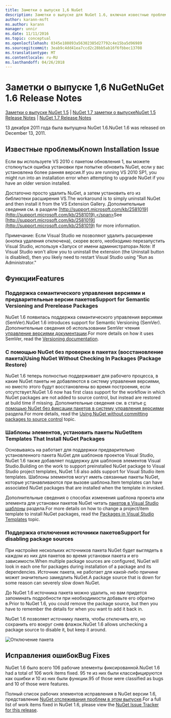```yaml
---
title: Заметки о выпуске 1,6 NuGet
description: Заметки о выпуске для NuGet 1.6, включая известные проблемы, исправленные ошибки, добавленные функции и DCR.
author: karann-msft
ms.author: karann
manager: unnir
ms.date: 11/11/2016
ms.topic: conceptual
ms.openlocfilehash: 0345e180893a56302385d27792c4e15ba5d96989
ms.sourcegitcommit: 3eab9c4dd41ea7ccd2c28bb5ab16f6fbbec13708
ms.translationtype: MT
ms.contentlocale: ru-RU
ms.lasthandoff: 04/26/2018
---
```

 # <a name="nuget-16-release-notes"></a><span data-ttu-id="ef5b5-103">Заметки о выпуске 1,6 NuGet</span><span class="sxs-lookup"><span data-stu-id="ef5b5-103">NuGet 1.6 Release Notes</span></span>

<span data-ttu-id="ef5b5-104">[Заметки о выпуске NuGet 1.5](../release-notes/nuget-1.5.md) | [NuGet 1.7 заметки о выпуске](../release-notes/nuget-1.7.md)</span><span class="sxs-lookup"><span data-stu-id="ef5b5-104">[NuGet 1.5 Release Notes](../release-notes/nuget-1.5.md) | [NuGet 1.7 Release Notes](../release-notes/nuget-1.7.md)</span></span>

<span data-ttu-id="ef5b5-105">13 декабря 2011 года была выпущена NuGet 1.6.</span><span class="sxs-lookup"><span data-stu-id="ef5b5-105">NuGet 1.6 was released on December 13, 2011.</span></span>

## <a name="known-installation-issue"></a><span data-ttu-id="ef5b5-106">Известные проблемы</span><span class="sxs-lookup"><span data-stu-id="ef5b5-106">Known Installation Issue</span></span>
<span data-ttu-id="ef5b5-107">Если вы используете VS 2010 с пакетом обновления 1, вы можете столкнуться ошибка установки при попытке обновить NuGet, если у вас установлена более ранняя версия.</span><span class="sxs-lookup"><span data-stu-id="ef5b5-107">If you are running VS 2010 SP1, you might run into an installation error when attempting to upgrade NuGet if you have an older version installed.</span></span>

<span data-ttu-id="ef5b5-108">Достаточно просто удалить NuGet, а затем установить его из библиотеки расширения VS.</span><span class="sxs-lookup"><span data-stu-id="ef5b5-108">The workaround is to simply uninstall NuGet and then install it from the VS Extension Gallery.</span></span>  <span data-ttu-id="ef5b5-109">Дополнительные сведения см. в разделе [http://support.microsoft.com/kb/2581019](http://support.microsoft.com/kb/2581019).</span><span class="sxs-lookup"><span data-stu-id="ef5b5-109">See [http://support.microsoft.com/kb/2581019](http://support.microsoft.com/kb/2581019) for more information.</span></span>

<span data-ttu-id="ef5b5-110">Примечание: Если Visual Studio не позволяют удалить расширение (кнопка удаления отключена), скорее всего, необходимо перезапустить Visual Studio, используя «Запуск от имени администратора».</span><span class="sxs-lookup"><span data-stu-id="ef5b5-110">Note: If Visual Studio won't allow you to uninstall the extension (the Uninstall button is disabled), then you likely need to restart Visual Studio using "Run as Administrator."</span></span>

## <a name="features"></a><span data-ttu-id="ef5b5-111">Функции</span><span class="sxs-lookup"><span data-stu-id="ef5b5-111">Features</span></span>

### <a name="support-for-semantic-versioning-and-prerelease-packages"></a><span data-ttu-id="ef5b5-112">Поддержка семантического управления версиями и предварительные версии пакетов</span><span class="sxs-lookup"><span data-stu-id="ef5b5-112">Support for Semantic Versioning and Prerelease Packages</span></span>
<span data-ttu-id="ef5b5-113">NuGet 1.6 появилась поддержка семантического управления версиями (SemVer).</span><span class="sxs-lookup"><span data-stu-id="ef5b5-113">NuGet 1.6 introduces support for Semantic Versioning (SemVer).</span></span> <span data-ttu-id="ef5b5-114">Дополнительные сведения об использовании SemVer чтения [управление версиями документации](../create-packages/prerelease-packages.md).</span><span class="sxs-lookup"><span data-stu-id="ef5b5-114">For more details on how it uses SemVer, read the [Versioning documentation](../create-packages/prerelease-packages.md).</span></span>

### <a name="using-nuget-without-checking-in-packages-package-restore"></a><span data-ttu-id="ef5b5-115">С помощью NuGet без проверки в пакетах (восстановление пакета)</span><span class="sxs-lookup"><span data-stu-id="ef5b5-115">Using NuGet Without Checking In Packages (Package Restore)</span></span>
<span data-ttu-id="ef5b5-116">NuGet 1.6 теперь полностью поддерживает для рабочего процесса, в какие NuGet пакеты не добавляются в систему управления версиями, но вместо этого будут восстановлены во время построения, если отсутствует.</span><span class="sxs-lookup"><span data-stu-id="ef5b5-116">NuGet 1.6 now has first class support for the workflow in which NuGet packages are not added to source control, but instead are restored at build time if missing.</span></span> <span data-ttu-id="ef5b5-117">Дополнительные сведения см. в статье [с помощью NuGet без фиксации пакетов в систему управления версиями](../consume-packages/packages-and-source-control.md) раздела.</span><span class="sxs-lookup"><span data-stu-id="ef5b5-117">For more details, read the [Using NuGet without committing packages to source control](../consume-packages/packages-and-source-control.md) topic.</span></span>

### <a name="item-templates-that-install-nuget-packages"></a><span data-ttu-id="ef5b5-118">Шаблоны элементов, установить пакеты NuGet</span><span class="sxs-lookup"><span data-stu-id="ef5b5-118">Item Templates That Install NuGet Packages</span></span>
<span data-ttu-id="ef5b5-119">Основываясь на работает для поддержки предварительно установленного пакета NuGet для шаблонов проектов Visual Studio, NuGet 1.6 также добавляет поддержку для шаблонов элементов Visual Studio.</span><span class="sxs-lookup"><span data-stu-id="ef5b5-119">Building on the work to support preinstalled NuGet package to Visual Studio project templates, NuGet 1.6 also adds support for Visual Studio item templates.</span></span> <span data-ttu-id="ef5b5-120">Шаблоны элементов могут иметь связанные пакеты NuGet, которые устанавливаются при вызове шаблона.</span><span class="sxs-lookup"><span data-stu-id="ef5b5-120">Item templates can have associated NuGet packages that are installed when the template in invoked.</span></span>

<span data-ttu-id="ef5b5-121">Дополнительные сведения о способах изменения шаблона проекта или элемента для установки пакетов NuGet читать [пакетов в Visual Studio шаблоны](../visual-studio-extensibility/visual-studio-templates.md) раздела.</span><span class="sxs-lookup"><span data-stu-id="ef5b5-121">For more details on how to change a project/item template to install NuGet packages, read the [Packages in Visual Studio Templates](../visual-studio-extensibility/visual-studio-templates.md) topic.</span></span>

### <a name="support-for-disabling-package-sources"></a><span data-ttu-id="ef5b5-122">Поддержка отключения источники пакетов</span><span class="sxs-lookup"><span data-stu-id="ef5b5-122">Support for disabling package sources</span></span>
<span data-ttu-id="ef5b5-123">При настройке нескольких источников пакета NuGet будет выглядеть в каждом из них для пакетов во время установки пакета и его зависимости.</span><span class="sxs-lookup"><span data-stu-id="ef5b5-123">When multiple package sources are configured, NuGet will look in each one for packages during installation of a package and its dependencies.</span></span> <span data-ttu-id="ef5b5-124">Источник пакета, не работает для какой-либо причине может значительно замедлить NuGet.</span><span class="sxs-lookup"><span data-stu-id="ef5b5-124">A package source that is down for some reason can severely slow down NuGet.</span></span>

<span data-ttu-id="ef5b5-125">До NuGet 1.6 источника пакета можно удалить, но вам придется запоминать подробности при необходимости добавьте его обратно в.</span><span class="sxs-lookup"><span data-stu-id="ef5b5-125">Prior to NuGet 1.6, you could remove the package source, but then you have to remember the details for when you want to add it back in.</span></span>

<span data-ttu-id="ef5b5-126">NuGet 1.6 позволяет источнику пакета, чтобы отключить его, но сохранить его вокруг сняв флажок.</span><span class="sxs-lookup"><span data-stu-id="ef5b5-126">NuGet 1.6 allows unchecking a package source to disable it, but keep it around.</span></span>

![Отключение пакета](./media/package-source-with-disabled-source.png)

## <a name="bug-fixes"></a><span data-ttu-id="ef5b5-128">Исправления ошибок</span><span class="sxs-lookup"><span data-stu-id="ef5b5-128">Bug Fixes</span></span>
<span data-ttu-id="ef5b5-129">NuGet 1.6 было всего 106 рабочие элементы фиксированной.</span><span class="sxs-lookup"><span data-stu-id="ef5b5-129">NuGet 1.6 had a total of 106 work items fixed.</span></span> <span data-ttu-id="ef5b5-130">95 те из них были классифицируются как ошибки и 10 из них были функции.</span><span class="sxs-lookup"><span data-stu-id="ef5b5-130">95 of those were classified as bugs and 10 of those were features.</span></span>

<span data-ttu-id="ef5b5-131">Полный список рабочих элементов исправления в NuGet версии 1.6, представление [NuGet отслеживания проблем в этом выпуске](http://nuget.codeplex.com/workitem/list/advanced?keyword=&status=Closed&type=All&priority=All&release=NuGet%201.6&assignedTo=All&component=All&sortField=Votes&sortDirection=Descending&page=0).</span><span class="sxs-lookup"><span data-stu-id="ef5b5-131">For a full list of work items fixed in NuGet 1.6, please view the [NuGet Issue Tracker for this release](http://nuget.codeplex.com/workitem/list/advanced?keyword=&status=Closed&type=All&priority=All&release=NuGet%201.6&assignedTo=All&component=All&sortField=Votes&sortDirection=Descending&page=0).</span></span>
